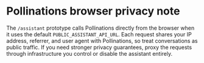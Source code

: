 # Pollinations browser privacy note

The `/assistant` prototype calls Pollinations directly from the browser when it uses the default `PUBLIC_ASSISTANT_API_URL`. Each request shares your IP address, referrer, and user agent with Pollinations, so treat conversations as public traffic. If you need stronger privacy guarantees, proxy the requests through infrastructure you control or disable the assistant entirely.
